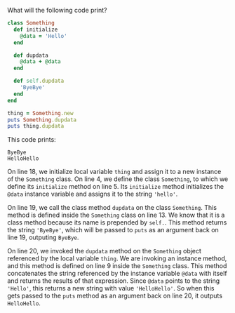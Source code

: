 What will the following code print?

```ruby
class Something
  def initialize
    @data = 'Hello'
  end

  def dupdata
    @data + @data
  end

  def self.dupdata
    'ByeBye'
  end
end

thing = Something.new
puts Something.dupdata
puts thing.dupdata
```

This code prints:

```
ByeBye
HelloHello
```

On line 18, we initialize local variable `thing` and assign it to a new instance of the `Something` class. On line 4, we define the class `Something`, to which we define its `initialize` method on line 5. Its `initialize` method initializes the `@data` instance variable and assigns it to the string `'hello'`.

On line 19, we call the class method `dupdata` on the class `Something`. This method is defined inside the `Something` class on line 13. We know that it is a class method because its name is prepended by `self.`. This method returns the string `'ByeBye'`, which will be passed to `puts` as an argument back on line 19, outputing `ByeBye`.

On line 20, we invoked the `dupdata` method on the `Something` object referenced by the local variable `thing`. We are invoking an instance method, and this method is defined on line 9 inside the `Something` class. This method concatenates the string referenced by the instance variable `@data` with itself and returns the results of that expression. Since `@data` points to the string `'Hello'`, this returns a new string with value `'HelloHello'`. So when this gets passed to the `puts` method as an argument back on line 20, it outputs `HelloHello`.
